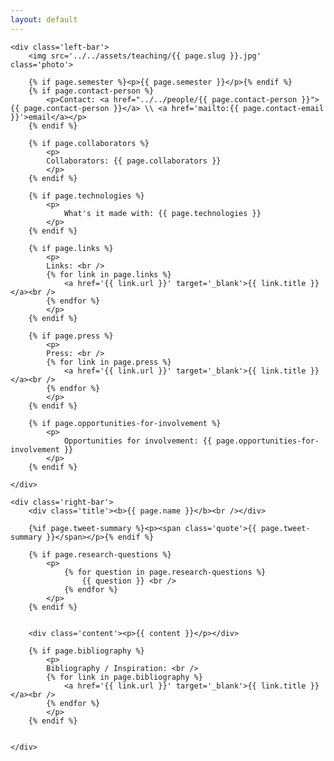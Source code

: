 ```yaml
---
layout: default
---
```


<div class='project'>

	<div class='left-bar'>
		<img src='../../assets/teaching/{{ page.slug }}.jpg' class='photo'>	
		
		{% if page.semester %}<p>{{ page.semester }}</p>{% endif %}
		{% if page.contact-person %}
			<p>Contact: <a href="../../people/{{ page.contact-person }}">{{ page.contact-person }}</a> \\ <a href='mailto:{{ page.contact-email }}'>email</a></p>
		{% endif %}
		
		{% if page.collaborators %}
			<p>
			Collaborators: {{ page.collaborators }}
			</p>
		{% endif %}				
		
		{% if page.technologies %}
			<p>
				What's it made with: {{ page.technologies }}
			</p>
		{% endif %}

		{% if page.links %}
			<p>
			Links: <br />
			{% for link in page.links %}
				<a href='{{ link.url }}' target='_blank'>{{ link.title }}</a><br />
			{% endfor %}
			</p>
		{% endif %}		

		{% if page.press %}
			<p>
			Press: <br />
			{% for link in page.press %}
				<a href='{{ link.url }}' target='_blank'>{{ link.title }}</a><br />
			{% endfor %}
			</p>
		{% endif %}		

		{% if page.opportunities-for-involvement %}
			<p>
				Opportunities for involvement: {{ page.opportunities-for-involvement }}			
			</p>
		{% endif %}		
				
	</div>
	
	<div class='right-bar'>
		<div class='title'><b>{{ page.name }}</b><br /></div>
	
		{%if page.tweet-summary %}<p><span class='quote'>{{ page.tweet-summary }}</span></p>{% endif %}
	
		{% if page.research-questions %}
			<p>
				{% for question in page.research-questions %}
					{{ question }} <br />
				{% endfor %}
			</p>
		{% endif %}	
	
		
		<div class='content'><p>{{ content }}</p></div>
		
		{% if page.bibliography %}
			<p>
			Bibliography / Inspiration: <br />
			{% for link in page.bibliography %}
				<a href='{{ link.url }}' target='_blank'>{{ link.title }}</a><br />
			{% endfor %}
			</p>
		{% endif %}	

		
	</div>

</div>